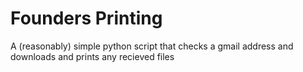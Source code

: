 # Founders Printing
A (reasonably) simple python script that checks a gmail address and downloads and prints any recieved files

